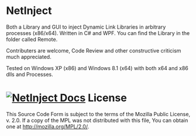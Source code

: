 NetInject
=========

Both a Library and GUI to inject Dynamic Link Libraries in arbitrary processes (x86/x64). 
Written in C# and WPF. You can find the Library in the folder called Remote.

Contributers are welcome, Code Review and other constructive criticism much appreciated.

Tested on Windows XP (x86) and Windows 8.1 (x64) with both x64 and x86 dlls and Processes.

[![NetInject Docs](http://i.imgur.com/HzuaW9D.png)](https://github.com/mrgreywater/NetInject/)
License
=========

This Source Code Form is subject to the terms of the Mozilla Public License, v. 2.0. 
If a copy of the MPL was not distributed with this file, You can obtain one at http://mozilla.org/MPL/2.0/.
